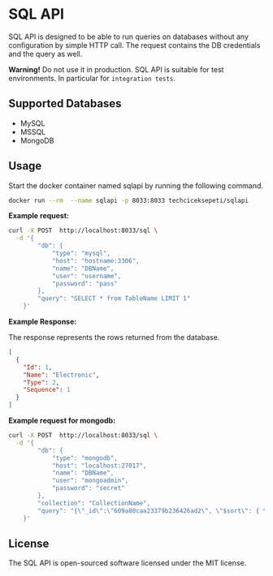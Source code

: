 # SQL API

SQL API is designed to be able to run queries on databases without any configuration by simple HTTP call. The request contains the DB credentials and the query as well.

**Warning!** Do not use it in production. SQL API is suitable for test environments. In particular for `integration tests`.

## Supported Databases

- MySQL
- MSSQL
- MongoDB

## Usage

Start the docker container named sqlapi by running the following command.

```bash
docker run --rm  --name sqlapi -p 8033:8033 techciceksepeti/sqlapi
```

**Example request:**

```bash
curl -X POST  http://localhost:8033/sql \
  -d '{
        "db": {
            "type": "mysql",
            "host": "hostname:3306",
            "name": "DBName",
            "user": "username",
            "password": "pass"
        },
        "query": "SELECT * from TableName LIMIT 1"
    }'
```

**Example Response:**

The response represents the rows returned from the database.

```json
[
  {
    "Id": 1,
    "Name": "Electronic",
    "Type": 2,
    "Sequence": 1
  }
]
```

**Example request for mongodb:**

```bash
curl -X POST  http://localhost:8033/sql \
  -d '{
        "db": {
            "type": "mongodb",
            "host": "localhost:27017",
            "name": "DBName",
            "user": "mongoadmin",
            "password": "secret"
        },
        "collection": "CollectionName",
        "query": "{\"_id\":\"609a80caa23379b236426ad2\", \"$sort\": { \"name\": -1 }, \"name.first\": { \"$regex\": \"/John/i\" }}"
    }'
````

## License

The SQL API is open-sourced software licensed under the MIT license.
